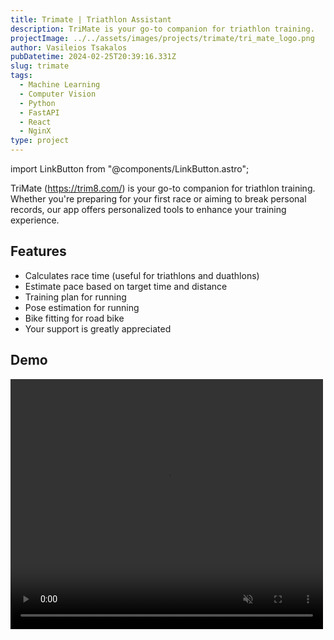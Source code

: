 ```yaml
---
title: Trimate | Triathlon Assistant
description: TriMate is your go-to companion for triathlon training.
projectImage: ../../assets/images/projects/trimate/tri_mate_logo.png
author: Vasileios Tsakalos
pubDatetime: 2024-02-25T20:39:16.331Z
slug: trimate
tags:
  - Machine Learning
  - Computer Vision
  - Python
  - FastAPI 
  - React
  - NginX
type: project
---
```


import LinkButton from "@components/LinkButton.astro";

TriMate (https://trim8.com/) is your go-to companion for triathlon training. Whether you're preparing for your first race or aiming to break personal records, our app offers personalized tools to enhance your training experience.

## Features

<div class="grid-2">

- Calculates race time (useful for triathlons and duathlons)
- Estimate pace based on target time and distance
- Training plan for running
- Pose estimation for running
- Bike fitting for road bike
- <LinkButton href="/about">Your support is greatly appreciated</LinkButton>

## Demo
<video style="margin: auto;" title="Trimate demo" width="500" height="400" autoplay muted loop controls playsinline>
  <source src="../../assets/videos/projects/trimate/trimate_walkthrough.mp4" type="video/mp4"/>
</video>

</div>
